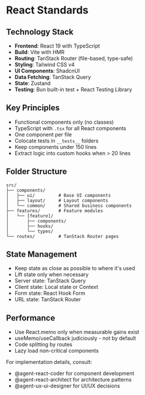 # React Standards

## Technology Stack

- **Frontend**: React 19 with TypeScript
- **Build**: Vite with HMR
- **Routing**: TanStack Router (file-based, type-safe)
- **Styling**: Tailwind CSS v4
- **UI Components**: ShadcnUI
- **Data Fetching**: TanStack Query
- **State**: Zustand
- **Testing**: Bun built-in test + React Testing Library

## Key Principles

- Functional components only (no classes)
- TypeScript with `.tsx` for all React components
- One component per file
- Colocate tests in `__tests__` folders
- Keep components under 150 lines
- Extract logic into custom hooks when > 20 lines

## Folder Structure

```
src/
├── components/
│   ├── ui/         # Base UI components
│   ├── layout/     # Layout components
│   └── common/     # Shared business components
├── features/       # Feature modules
│   └── [feature]/
│       ├── components/
│       ├── hooks/
│       └── types/
└── routes/         # TanStack Router pages
```

## State Management

- Keep state as close as possible to where it's used
- Lift state only when necessary
- Server state: TanStack Query
- Client state: Local state or Context
- Form state: React Hook Form
- URL state: TanStack Router

## Performance

- Use React.memo only when measurable gains exist
- useMemo/useCallback judiciously - not by default
- Code splitting by routes
- Lazy load non-critical components

For implementation details, consult:

- @agent-react-coder for component development
- @agent-react-architect for architecture patterns
- @agent-ux-ui-designer for UI/UX decisions
